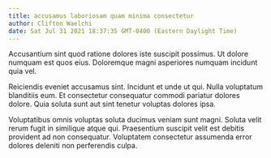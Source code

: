 ```yaml
---
title: accusamus laboriosam quam minima consectetur
author: Clifton Waelchi
date: Sat Jul 31 2021 18:37:35 GMT-0400 (Eastern Daylight Time)
---
```

Accusantium sint quod ratione dolores iste suscipit possimus. Ut dolore numquam est quos eius. Doloremque magni asperiores numquam incidunt quia vel.

 Reiciendis eveniet accusamus sint. Incidunt et unde ut qui. Nulla voluptatum blanditiis eum. Et consectetur consequatur commodi pariatur dolores dolore. Quia soluta sunt aut sint tenetur voluptas dolores ipsa.

 Voluptatibus omnis voluptas soluta ducimus veniam sunt magni. Soluta velit rerum fugit in similique atque qui. Praesentium suscipit velit est debitis provident ad non consequatur. Voluptatem consectetur assumenda error dolores deleniti non perferendis culpa.